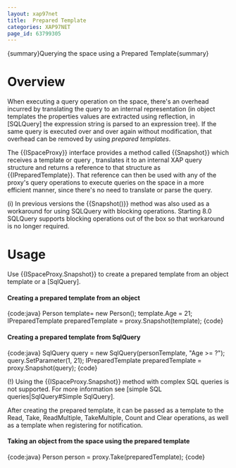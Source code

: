 ```yaml
---
layout: xap97net
title:  Prepared Template
categories: XAP97NET
page_id: 63799305
---
```


{summary}Querying the space using a Prepared Template{summary}

# Overview

When executing a query operation on the space, there's an overhead incurred by translating the query to an internal representation (in object templates the properties values are extracted using reflection, in [SQLQuery] the expression string is parsed to an expression tree). If the same query is executed over and over again without modification, that overhead can be removed by using *prepared templates*.

The {{ISpaceProxy}} interface provides a method called {{Snapshot}} which receives a template or query , translates it to an internal XAP query structure and returns a reference to that structure as {{IPreparedTemplate<T>}}. That reference can then be used with any of the proxy's query operations to execute queries on the space in a more efficient manner, since there's no need to translate or parse the query.

(i) In previous versions the {{Snapshot()}} method was also used as a workaround for using SQLQuery with blocking operations. Starting 8.0 SQLQuery supports blocking operations out of the box so that workaround is no longer required.

# Usage

Use {{ISpaceProxy.Snapshot}} to create a prepared template from an object template or a [SqlQuery].

#### Creating a prepared template from an object

{code:java}
Person template= new Person();
template.Age = 21;
IPreparedTemplate<Person> preparedTemplate = proxy.Snapshot(template);
{code}

#### Creating a prepared template from SqlQuery

{code:java}
SqlQuery<Person> query = new SqlQuery<Person>(personTemplate, "Age >= ?");
query.SetParameter(1, 21);
IPreparedTemplate<Person> preparedTemplate = proxy.Snapshot(query);
{code}

(!) Using the {{ISpaceProxy.Snapshot}} method with complex SQL queries is not supported. For more information see [simple SQL queries|SqlQuery#Simple SqlQuery].

After creating the prepared template, it can be passed as a template to the Read, Take, ReadMultiple, TakeMultiple, Count and Clear operations, as well as a template when registering for notification.

#### Taking an object from the space using the prepared template

{code:java}
Person person = proxy.Take(preparedTemplate);
{code}
